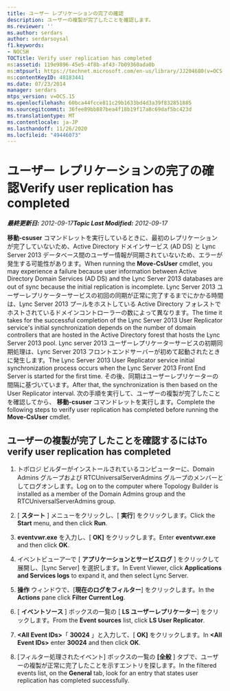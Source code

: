 ```yaml
---
title: ユーザー レプリケーションの完了の確認
description: ユーザーの複製が完了したことを確認します。
ms.reviewer: ''
ms.author: serdars
author: serdarsoysal
f1.keywords:
- NOCSH
TOCTitle: Verify user replication has completed
ms:assetid: 119e9896-45e5-4f8b-af43-7b09360ada0b
ms:mtpsurl: https://technet.microsoft.com/en-us/library/JJ204680(v=OCS.15)
ms:contentKeyID: 48183441
ms.date: 07/23/2014
manager: serdars
mtps_version: v=OCS.15
ms.openlocfilehash: 60bca44fcce811c29b1633bd4d3a39f832851885
ms.sourcegitcommit: 36fee89bb887bea4f18b19f17a8c69daf5bc423d
ms.translationtype: MT
ms.contentlocale: ja-JP
ms.lasthandoff: 11/26/2020
ms.locfileid: "49446073"
---
```

# <a name="verify-user-replication-has-completed"></a><span data-ttu-id="dddcf-103">ユーザー レプリケーションの完了の確認</span><span class="sxs-lookup"><span data-stu-id="dddcf-103">Verify user replication has completed</span></span>

<div data-xmlns="http://www.w3.org/1999/xhtml">

<div class="topic" data-xmlns="http://www.w3.org/1999/xhtml" data-msxsl="urn:schemas-microsoft-com:xslt" data-cs="https://msdn.microsoft.com/">

<div data-asp="https://msdn2.microsoft.com/asp">



</div>

<div id="mainSection">

<div id="mainBody"><span data-ttu-id="dddcf-104">

<span> </span></span><span class="sxs-lookup"><span data-stu-id="dddcf-104">

<span> </span></span></span>

<span data-ttu-id="dddcf-105">_**最終更新日:** 2012-09-17_</span><span class="sxs-lookup"><span data-stu-id="dddcf-105">_**Topic Last Modified:** 2012-09-17_</span></span>

<span data-ttu-id="dddcf-106">**移動-csuser** コマンドレットを実行しているときに、最初のレプリケーションが完了していないため、Active Directory ドメインサービス (AD DS) と Lync Server 2013 データベース間のユーザー情報が同期されていないため、エラーが発生する可能性があります。</span><span class="sxs-lookup"><span data-stu-id="dddcf-106">When running the **Move-CsUser** cmdlet, you may experience a failure because user information between Active Directory Domain Services (AD DS) and the Lync Server 2013 databases are out of sync because the initial replication is incomplete.</span></span> <span data-ttu-id="dddcf-107">Lync Server 2013 ユーザーレプリケーターサービスの初回の同期が正常に完了するまでにかかる時間は、Lync Server 2013 プールをホストしている Active Directory フォレストでホストされているドメインコントローラーの数によって異なります。</span><span class="sxs-lookup"><span data-stu-id="dddcf-107">The time it takes for the successful completion of the Lync Server 2013 User Replicator service's initial synchronization depends on the number of domain controllers that are hosted in the Active Directory forest that hosts the Lync Server 2013 pool.</span></span> <span data-ttu-id="dddcf-108">Lync server 2013 ユーザーレプリケーターサービスの初期同期処理は、Lync Server 2013 フロントエンドサーバーが初めて起動されたときに発生します。</span><span class="sxs-lookup"><span data-stu-id="dddcf-108">The Lync Server 2013 User Replicator service initial synchronization process occurs when the Lync Server 2013 Front End Server is started for the first time.</span></span> <span data-ttu-id="dddcf-109">その後、同期はユーザーレプリケーターの間隔に基づいています。</span><span class="sxs-lookup"><span data-stu-id="dddcf-109">After that, the synchronization is then based on the User Replicator interval.</span></span> <span data-ttu-id="dddcf-110">次の手順を実行して、ユーザーの複製が完了したことを確認してから、 **移動-csuser** コマンドレットを実行します。</span><span class="sxs-lookup"><span data-stu-id="dddcf-110">Complete the following steps to verify user replication has completed before running the **Move-CsUser** cmdlet.</span></span>

<div>

## <a name="to-verify-user-replication-has-completed"></a><span data-ttu-id="dddcf-111">ユーザーの複製が完了したことを確認するには</span><span class="sxs-lookup"><span data-stu-id="dddcf-111">To verify user replication has completed</span></span>

1.  <span data-ttu-id="dddcf-112">トポロジ ビルダーがインストールされているコンピューターに、Domain Admins グループおよび RTCUniversalServerAdmins グループのメンバーとしてログオンします。</span><span class="sxs-lookup"><span data-stu-id="dddcf-112">Log on to the computer where Topology Builder is installed as a member of the Domain Admins group and the RTCUniversalServerAdmins group.</span></span>

2.  <span data-ttu-id="dddcf-113">[ **スタート** ] メニューをクリックし、[ **実行**] をクリックします。</span><span class="sxs-lookup"><span data-stu-id="dddcf-113">Click the **Start** menu, and then click **Run**.</span></span>

3.  <span data-ttu-id="dddcf-114">**eventvwr.exe** を入力し、[ **OK]** をクリックします。</span><span class="sxs-lookup"><span data-stu-id="dddcf-114">Enter **eventvwr.exe** and then click **OK**.</span></span>

4.  <span data-ttu-id="dddcf-115">イベントビューアーで [ **アプリケーションとサービスログ** ] をクリックして展開し、[Lync Server] を選択します。</span><span class="sxs-lookup"><span data-stu-id="dddcf-115">In Event Viewer, click **Applications and Services logs** to expand it, and then select Lync Server.</span></span>

5.  <span data-ttu-id="dddcf-116">**操作** ウィンドウで、[**現在のログをフィルター**] をクリックします。</span><span class="sxs-lookup"><span data-stu-id="dddcf-116">In the **Actions** pane click **Filter Current Log**.</span></span>

6.  <span data-ttu-id="dddcf-117">[ **イベントソース** ] ボックスの一覧の [ **LS ユーザーレプリケーター**] をクリックします。</span><span class="sxs-lookup"><span data-stu-id="dddcf-117">From the **Event sources** list, click **LS User Replicator**.</span></span>

7.  <span data-ttu-id="dddcf-118">**\<All Event IDs\>**「 **30024** 」と入力して、[ **OK]** をクリックします。</span><span class="sxs-lookup"><span data-stu-id="dddcf-118">In **\<All Event IDs\>** enter **30024** and then click **OK**.</span></span>

8.  <span data-ttu-id="dddcf-119">[フィルター処理されたイベント] ボックスの一覧の **[全般** ] タブで、ユーザーの複製が正常に完了したことを示すエントリを探します。</span><span class="sxs-lookup"><span data-stu-id="dddcf-119">In the filtered events list, on the **General** tab, look for an entry that states user replication has completed successfully.</span></span>

<span data-ttu-id="dddcf-120"></div>

</div>

<span> </span>

</div>

</div>

</span><span class="sxs-lookup"><span data-stu-id="dddcf-120"></div>

</div>

<span> </span>

</div>

</div>

</span></span></div>

